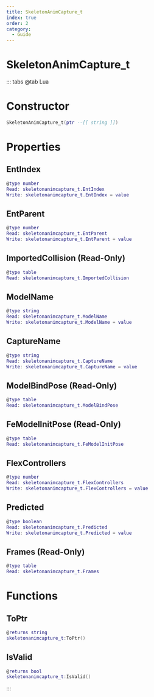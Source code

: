 ```yaml
---
title: SkeletonAnimCapture_t
index: true
order: 2
category:
  - Guide
---
```


# SkeletonAnimCapture_t

::: tabs
@tab Lua
# Constructor
```lua
SkeletonAnimCapture_t(ptr --[[ string ]])
```
# Properties
## EntIndex 
```lua
@type number
Read: skeletonanimcapture_t.EntIndex
Write: skeletonanimcapture_t.EntIndex = value
```
## EntParent 
```lua
@type number
Read: skeletonanimcapture_t.EntParent
Write: skeletonanimcapture_t.EntParent = value
```
## ImportedCollision (Read-Only)
```lua
@type table
Read: skeletonanimcapture_t.ImportedCollision
```
## ModelName 
```lua
@type string
Read: skeletonanimcapture_t.ModelName
Write: skeletonanimcapture_t.ModelName = value
```
## CaptureName 
```lua
@type string
Read: skeletonanimcapture_t.CaptureName
Write: skeletonanimcapture_t.CaptureName = value
```
## ModelBindPose (Read-Only)
```lua
@type table
Read: skeletonanimcapture_t.ModelBindPose
```
## FeModelInitPose (Read-Only)
```lua
@type table
Read: skeletonanimcapture_t.FeModelInitPose
```
## FlexControllers 
```lua
@type number
Read: skeletonanimcapture_t.FlexControllers
Write: skeletonanimcapture_t.FlexControllers = value
```
## Predicted 
```lua
@type boolean
Read: skeletonanimcapture_t.Predicted
Write: skeletonanimcapture_t.Predicted = value
```
## Frames (Read-Only)
```lua
@type table
Read: skeletonanimcapture_t.Frames
```
# Functions
## ToPtr
```lua
@returns string
skeletonanimcapture_t:ToPtr()
```
## IsValid
```lua
@returns bool
skeletonanimcapture_t:IsValid()
```

:::